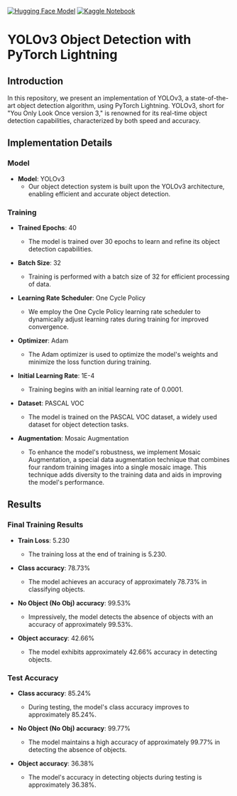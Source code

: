 [![Hugging Face Model](https://img.shields.io/badge/Hugging%20Face-Model%20Link-blue)](https://huggingface.co/spaces/skatti/YOLO-PASCO)
[![Kaggle Notebook](https://img.shields.io/badge/Kaggle-Notebook%20Training%20Link-blue)](https://www.kaggle.com/code/sushmithakatti/yolov3?scriptVersionId=141025965)

# YOLOv3 Object Detection with PyTorch Lightning

## Introduction

In this repository, we present an implementation of YOLOv3, a state-of-the-art object detection algorithm, using PyTorch Lightning. YOLOv3, short for "You Only Look Once version 3," is renowned for its real-time object detection capabilities, characterized by both speed and accuracy.

## Implementation Details

### Model

- **Model**: YOLOv3
  - Our object detection system is built upon the YOLOv3 architecture, enabling efficient and accurate object detection.

### Training

- **Trained Epochs**: 40
  - The model is trained over 30 epochs to learn and refine its object detection capabilities.

- **Batch Size**: 32
  - Training is performed with a batch size of 32 for efficient processing of data.

- **Learning Rate Scheduler**: One Cycle Policy
  - We employ the One Cycle Policy learning rate scheduler to dynamically adjust learning rates during training for improved convergence.

- **Optimizer**: Adam
  - The Adam optimizer is used to optimize the model's weights and minimize the loss function during training.

- **Initial Learning Rate**: 1E-4
  - Training begins with an initial learning rate of 0.0001.

- **Dataset**: PASCAL VOC
  - The model is trained on the PASCAL VOC dataset, a widely used dataset for object detection tasks.

- **Augmentation**: Mosaic Augmentation
  - To enhance the model's robustness, we implement Mosaic Augmentation, a special data augmentation technique that combines four random training images into a single mosaic image. This technique adds diversity to the training data and aids in improving the model's performance.

## Results

### Final Training Results

- **Train Loss**: 5.230
  - The training loss at the end of training is 5.230.

- **Class accuracy**: 78.73%
  - The model achieves an accuracy of approximately 78.73% in classifying objects.

- **No Object (No Obj) accuracy**: 99.53%
  - Impressively, the model detects the absence of objects with an accuracy of approximately 99.53%.

- **Object accuracy**: 42.66%
  - The model exhibits approximately 42.66% accuracy in detecting objects.

### Test Accuracy

- **Class accuracy**: 85.24%
  - During testing, the model's class accuracy improves to approximately 85.24%.

- **No Object (No Obj) accuracy**: 99.77%
  - The model maintains a high accuracy of approximately 99.77% in detecting the absence of objects.

- **Object accuracy**: 36.38%
  - The model's accuracy in detecting objects during testing is approximately 36.38%.
